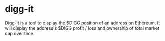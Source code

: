 # digg-it
Digg-it is a tool to display the $DIGG position of an address on Ethereum. It will display the address's $DIGG profit / loss and ownership of total market cap over time.
